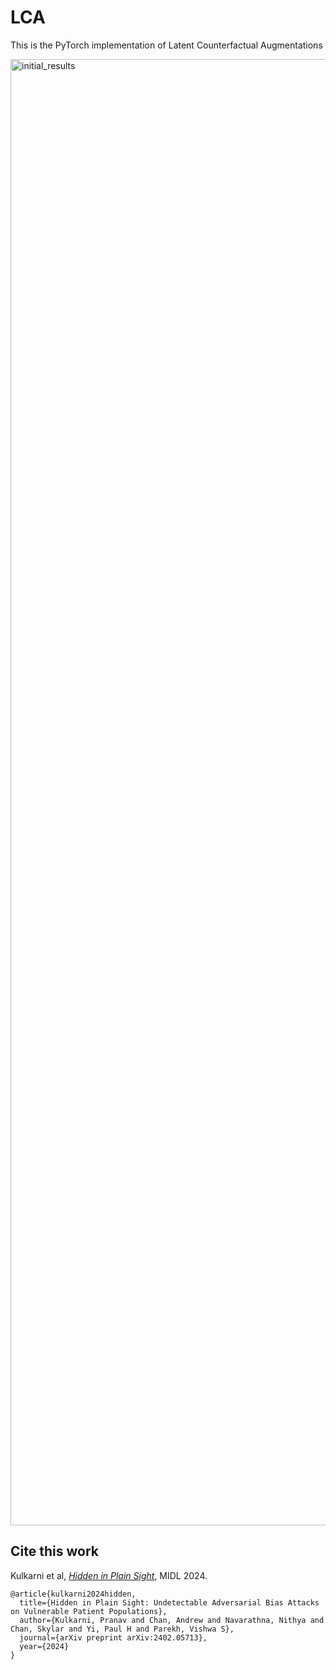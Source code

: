 # LCA
This is the PyTorch implementation of Latent Counterfactual Augmentations

<img width="1760" height="2346" alt="initial_results" src="https://github.com/user-attachments/assets/e5c9f04e-614a-4599-bba3-267aeaef0dc2" />


## Cite this work
Kulkarni et al, [*Hidden in Plain Sight*](https://arxiv.org/abs/2402.05713), MIDL 2024.
```
@article{kulkarni2024hidden,
  title={Hidden in Plain Sight: Undetectable Adversarial Bias Attacks on Vulnerable Patient Populations},
  author={Kulkarni, Pranav and Chan, Andrew and Navarathna, Nithya and Chan, Skylar and Yi, Paul H and Parekh, Vishwa S},
  journal={arXiv preprint arXiv:2402.05713},
  year={2024}
}
```

